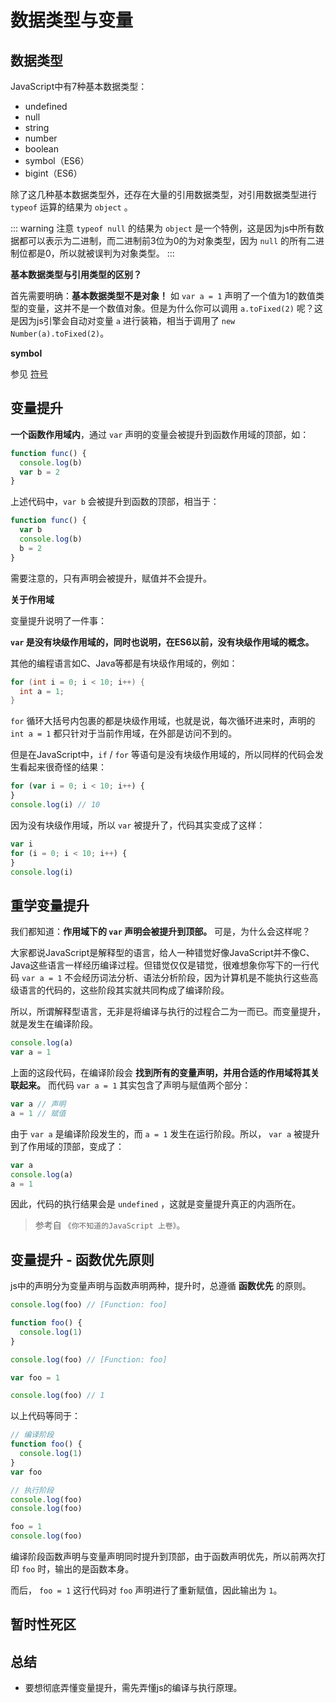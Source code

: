 # 数据类型与变量


## 数据类型

JavaScript中有7种基本数据类型：
- undefined
- null
- string
- number
- boolean
- symbol（ES6）
- bigint（ES6）

除了这几种基本数据类型外，还存在大量的引用数据类型，对引用数据类型进行 `typeof` 运算的结果为 `object` 。

::: warning 注意
`typeof null` 的结果为 `object` 是一个特例，这是因为js中所有数据都可以表示为二进制，而二进制前3位为0的为对象类型，因为 `null` 的所有二进制位都是0，所以就被误判为对象类型。
:::

**基本数据类型与引用类型的区别？**

首先需要明确：**基本数据类型不是对象！** 如 `var a = 1` 声明了一个值为1的数值类型的变量，这并不是一个数值对象。但是为什么你可以调用 `a.toFixed(2)` 呢？这是因为js引擎会自动对变量 `a` 进行装箱，相当于调用了 `new Number(a).toFixed(2)`。

**symbol**

参见 [符号](./符号.md)

## 变量提升

**一个函数作用域内**，通过 `var` 声明的变量会被提升到函数作用域的顶部，如：

```js
function func() {
  console.log(b)
  var b = 2
}
```

上述代码中，`var b` 会被提升到函数的顶部，相当于：

```js
function func() {
  var b
  console.log(b)
  b = 2
}
```


需要注意的，只有声明会被提升，赋值并不会提升。

**关于作用域**

变量提升说明了一件事：

**`var` 是没有块级作用域的，同时也说明，在ES6以前，没有块级作用域的概念。**

其他的编程语言如C、Java等都是有块级作用域的，例如：

```c
for (int i = 0; i < 10; i++) {
  int a = 1;
}
```

`for` 循环大括号内包裹的都是块级作用域，也就是说，每次循环进来时，声明的 `int a = 1` 都只针对于当前作用域，在外部是访问不到的。

但是在JavaScript中，`if` / `for` 等语句是没有块级作用域的，所以同样的代码会发生看起来很奇怪的结果：

```js
for (var i = 0; i < 10; i++) {
}
console.log(i) // 10
```

因为没有块级作用域，所以 `var` 被提升了，代码其实变成了这样：

```js
var i
for (i = 0; i < 10; i++) {
}
console.log(i)
```

## 重学变量提升 <badge type="danger" text="重点" />

我们都知道：**作用域下的 `var` 声明会被提升到顶部。** 可是，为什么会这样呢？

大家都说JavaScript是解释型的语言，给人一种错觉好像JavaScript并不像C、Java这些语言一样经历编译过程。但错觉仅仅是错觉，很难想象你写下的一行代码 `var a = 1` 不会经历词法分析、语法分析阶段，因为计算机是不能执行这些高级语言的代码的，这些阶段其实就共同构成了编译阶段。

所以，所谓解释型语言，无非是将编译与执行的过程合二为一而已。而变量提升，就是发生在编译阶段。


```js
console.log(a)
var a = 1
```

上面的这段代码，在编译阶段会 **找到所有的变量声明，并用合适的作用域将其关联起来。** 而代码 `var a = 1` 其实包含了声明与赋值两个部分：

```js
var a // 声明
a = 1 // 赋值
```

由于 `var a` 是编译阶段发生的，而 `a = 1` 发生在运行阶段。所以， `var a` 被提升到了作用域的顶部，变成了：

```js
var a
console.log(a)
a = 1
```

因此，代码的执行结果会是 `undefined` ，这就是变量提升真正的内涵所在。

> 参考自 `《你不知道的JavaScript 上卷》`。

## 变量提升 - 函数优先原则 <badge type="danger" text="重点" />

js中的声明分为变量声明与函数声明两种，提升时，总遵循 **函数优先** 的原则。

```js
console.log(foo) // [Function: foo]

function foo() {
  console.log(1)
}

console.log(foo) // [Function: foo]

var foo = 1

console.log(foo) // 1
```

以上代码等同于：

```js
// 编译阶段
function foo() {
  console.log(1)
}
var foo

// 执行阶段
console.log(foo)
console.log(foo)

foo = 1
console.log(foo)
```

编译阶段函数声明与变量声明同时提升到顶部，由于函数声明优先，所以前两次打印 `foo` 时，输出的是函数本身。

而后， `foo = 1` 这行代码对 `foo` 声明进行了重新赋值，因此输出为 `1`。


## 暂时性死区

<Todo />


## 总结

- 要想彻底弄懂变量提升，需先弄懂js的编译与执行原理。
